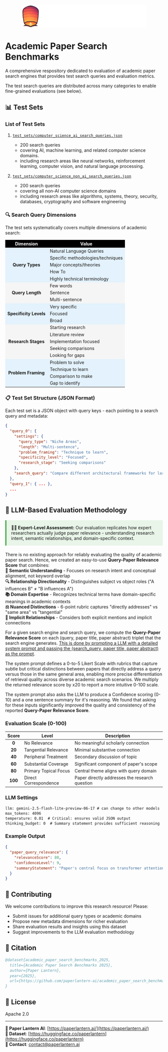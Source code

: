 <div align="center">
  <img src="logo_with_name_white.png" alt="Logo" width="400"/>
</div>

# Academic Paper Search Benchmarks

A comprehensive respository dedicated to evaluation of academic paper search engines that provides test search queries and evaluation metrics.

The test search queries are distributed across many categories to enable fine-grained evaluations (see below).

<!---
fields, query type, query lengths, problem framing, specificity level and reseach stage (see below for details).-->

## 📊 Test Sets
### List of Test Sets
1. [`test_sets/computer_science_ai_search_queries.json`](https://github.com/paperlantern-ai/academic_paper_search_benchmarks/blob/main/test_sets/computer_science_ai_search_queries.json)

    - 200 search queries
    - covering AI, machine learning, and related computer science domains.  
    - including research areas like neural networks, reinforcement learning, computer vision, and natural language processing.

2. [`test_sets/computer_science_non_ai_search_queries.json`](https://github.com/paperlantern-ai/academic_paper_search_benchmarks/blob/main/test_sets/computer_science_non_ai_search_queries.json)
    - 200 search queries
    - covering all non-AI computer science domains
    - including research areas like algorithms, systems, theory, security, databases, cryptography and software engineering


### 🔍 Search Query Dimensions

The test sets systematically covers multiple dimensions of academic search:

<table>
<tr style="background-color: #000000; color: white;">
<th>Dimension</th>
<th>Value</th>
</tr>
<tr style="background-color: #e3f2fd;">
<td rowspan="5" style="text-align: center; vertical-align: middle; background-color: #e3f2fd;"><strong>Query Types</strong></td>
<td>Natural Language Queries</td>
</tr>
<tr style="background-color: #e3f2fd;">
<td>Specific methodologies/techniques</td>
</tr>
<tr style="background-color: #e3f2fd;">
<td>Major concepts/theories</td>
</tr>
<tr style="background-color: #e3f2fd;">
<td>How To</td>
</tr>
<tr style="background-color: #e3f2fd;">
<td>Highly technical terminology</td>
</tr>
<tr style="background-color: #f5f5f5;">
<td rowspan="3" style="text-align: center; vertical-align: middle; background-color: #f5f5f5;"><strong>Query Length</strong></td>
<td>Few words</td>
</tr>
<tr style="background-color: #f5f5f5;">
<td>Sentence</td>
</tr>
<tr style="background-color: #f5f5f5;">
<td>Multi-sentence</td>
</tr>
<tr style="background-color: #e3f2fd;">
<td rowspan="3" style="text-align: center; vertical-align: middle; background-color: #e3f2fd;"><strong>Specificity Levels</strong></td>
<td>Very specific</td>
</tr>
<tr style="background-color: #e3f2fd;">
<td>Focused</td>
</tr>
<tr style="background-color: #e3f2fd;">
<td>Broad</td>
</tr>
<tr style="background-color: #f5f5f5;">
<td rowspan="5" style="text-align: center; vertical-align: middle; background-color: #f5f5f5;"><strong>Research Stages</strong></td>
<td>Starting research</td>
</tr>
<tr style="background-color: #f5f5f5;">
<td>Literature review</td>
</tr>
<tr style="background-color: #f5f5f5;">
<td>Implementation focused</td>
</tr>
<tr style="background-color: #f5f5f5;">
<td>Seeking comparisons</td>
</tr>
<tr style="background-color: #f5f5f5;">
<td>Looking for gaps</td>
</tr>
<tr style="background-color: #e3f2fd;">
<td rowspan="4" style="text-align: center; vertical-align: middle; background-color: #e3f2fd;"><strong>Problem Framing</strong></td>
<td>Problem to solve</td>
</tr>
<tr style="background-color: #e3f2fd;">
<td>Technique to learn</td>
</tr>
<tr style="background-color: #e3f2fd;">
<td>Comparison to make</td>
</tr>
<tr style="background-color: #e3f2fd;">
<td>Gap to identify</td>
</tr>
</table>

### 📋 Test Set Structure (JSON Format)
Each test set is a JSON object with query keys - each pointing to a search query and metadata:
```json
{
  "query_0": {
    "settings": {
      "query_type": "Niche Areas",
      "length": "Multi-sentence",
      "problem_framing": "Technique to learn",
      "specificity_level": "Focused",
      "research_stage": "Seeking comparisons"
    },
    "search_query": "Compare different architectural frameworks for large language model agents, focusing on their respective strengths in complex task execution. What are the trade-offs between single-LLM and multi-agent systems for real-world problem-solving, particularly concerning efficiency and robustness?"
  },
  "query_1": { ... },
  ...
}
```

## 🤖 LLM-Based Evaluation Methodology
<div style="background: #e8f5e8; padding: 15px; border-left: 4px solid #4caf50; margin: 20px 0;">
  <strong>🧑‍🔬 Expert-Level Assessment:</strong> Our evaluation replicates how expert researchers actually judge paper relevance - understanding research intent, semantic relationships, and domain-specific context.
</div>

There is no existing approach for reliably evaluating the quality of academic paper search. Hence, we created an easy-to-use **Query-Paper Relevance Score** that combines:  
**🧠 Semantic Understanding** - Focuses on research intent and conceptual alignment, not keyword overlap  
**🔍 Relationship Directionality** - Distinguishes subject vs object roles ("A influences B" ≠ "B influences A")  
**📚 Domain Expertise** - Recognizes technical terms have domain-specific meanings in academic contexts  
**⚖️ Nuanced Distinctions** - 6-point rubric captures "directly addresses" vs "same area" vs "tangential"   
**🎯 Implicit Relationships** - Considers both explicit mentions and implicit connections

For a given search engine and search query, we compute the **Query-Paper Relevance Score** on each (query, paper title, paper abstract) triplet that the search engine generates. [This is done by prompting a LLM with a detailed system prompt and passing the (search_query, paper title, paper abstract) as the prompt](https://github.com/paperlantern-ai/academic_paper_search_benchmarks/blob/main/evaluation_prompts.py).

The system prompt defines a 0-to-5 Likert Scale with rubrics that capture subtle but critical distinctions between papers that directly address a query versus those in the same general area, enabling more precise differentiation of retrieval quality across diverse academic search scenarios. We multiply the returned relevance score by x20 to report a more intuitive 0-100 scale.

The system prompt also asks the LLM to produce a Confidence scoring (0-10) and a one sentence summary for it's reasoning. We found that asking for these inputs significantly improved the quality and consistency of the reported **Query-Paper Relevance Score**.

### Evaluation Scale (0-100)

| Score | Level | Description |
|:-------:|-------|-------------|
| **0** | No Relevance | No meaningful scholarly connection |
| **20** | Tangential Relevance | Minimal substantive connection |
| **40** | Peripheral Treatment | Secondary discussion of topic |
| **60** | Substantial Coverage | Significant component of paper's scope |
| **80** | Primary Topical Focus | Central theme aligns with query domain |
| **100** | Direct Correspondence | Paper directly addresses the research question |

### LLM Settings
```
llm: gemini-2.5-flash-lite-preview-06-17 # can change to other models
max_tokens: 4096
temperature: 0.01  # Critical: ensures valid JSON output
thinking_budget: 0  # Summary statement provides sufficient reasoning
```

### Example Output

```json
{
  "paper_query_relevance": {
    "relevanceScore": 80,
    "confidenceLevel": 9,
    "summaryStatement": "Paper's central focus on transformer attention mechanisms directly relates to query about long sequence implementation."
  }
}
```

## 🤝 Contributing

We welcome contributions to improve this research resource! Please:
- Submit issues for additional query types or academic domains
- Propose new metadata dimensions for richer evaluation
- Share evaluation results and insights using this dataset
- Suggest improvements to the LLM evaluation methodology

## 📄 Citation

```bibtex
@dataset{academic_paper_search_benchmarks_2025,
  title={Academic Paper Search Benchmarks 2025},
  author={Paper Lantern},
  year={2025},
  url={https://github.com/paperlantern-ai/academic_paper_search_benchmarks}
}
```

## 📜 License
Apache 2.0

---
**🏮 Paper Lantern AI**: [https://paperlantern.ai/](https://paperlantern.ai/)  
**🔗 Dataset**: [https://huggingface.co/paperlantern](https://huggingface.co/paperlantern)  
**📧 Contact**: contact@paperlantern.ai
